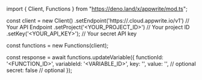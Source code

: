 import { Client, Functions } from "https://deno.land/x/appwrite/mod.ts";

const client = new Client()
    .setEndpoint('https://<REGION>.cloud.appwrite.io/v1') // Your API Endpoint
    .setProject('<YOUR_PROJECT_ID>') // Your project ID
    .setKey('<YOUR_API_KEY>'); // Your secret API key

const functions = new Functions(client);

const response = await functions.updateVariable({
    functionId: '<FUNCTION_ID>',
    variableId: '<VARIABLE_ID>',
    key: '<KEY>',
    value: '<VALUE>', // optional
    secret: false // optional
});
